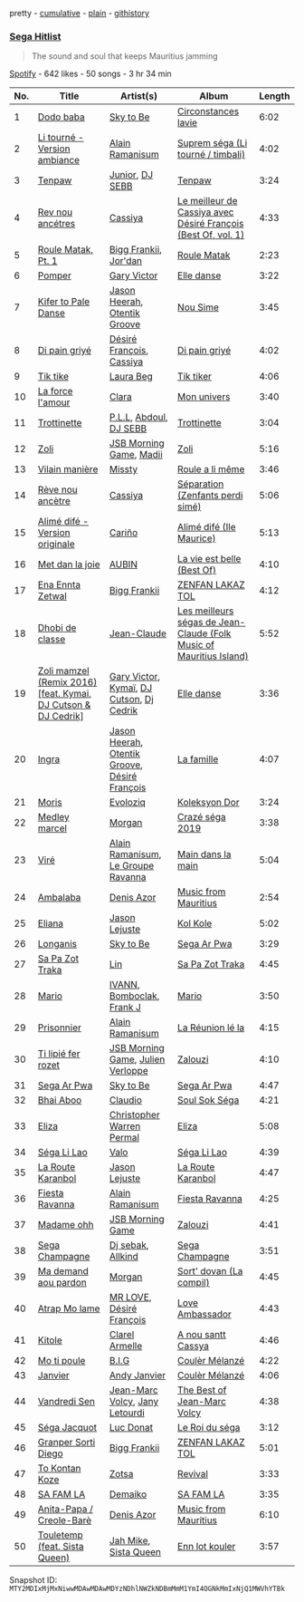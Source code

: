 pretty - [cumulative](/playlists/cumulative/37i9dQZF1DWV6JokBKVkMy.md) - [plain](/playlists/plain/37i9dQZF1DWV6JokBKVkMy) - [githistory](https://github.githistory.xyz/mackorone/spotify-playlist-archive/blob/main/playlists/plain/37i9dQZF1DWV6JokBKVkMy)

### [Sega Hitlist](https://open.spotify.com/playlist/37i9dQZF1DWV6JokBKVkMy)

> The sound and soul that keeps Mauritius jamming

[Spotify](https://open.spotify.com/user/spotify) - 642 likes - 50 songs - 3 hr 34 min

| No. | Title | Artist(s) | Album | Length |
|---|---|---|---|---|
| 1 | [Dodo baba](https://open.spotify.com/track/6AYcQt8wmqPf93WExooomf) | [Sky to Be](https://open.spotify.com/artist/7uWVHfDA75struQziMT7Ch) | [Circonstances lavie](https://open.spotify.com/album/15Tc8HXEBIVbGw2s8YZsBv) | 6:02 |
| 2 | [Li tourné \- Version ambiance](https://open.spotify.com/track/3TytI9LFOL2aByywkSKDvP) | [Alain Ramanisum](https://open.spotify.com/artist/3mKlu8EOxqgz8FGQzhoZI1) | [Suprem séga \(Li tourné / timbali\)](https://open.spotify.com/album/0BK5lSpjL5MLgi8U6J0QyD) | 4:02 |
| 3 | [Tenpaw](https://open.spotify.com/track/2YNRG0rZhb2dbJdhWZGtLl) | [Junior](https://open.spotify.com/artist/5ZVc8t2irmJwaMSkDXY1Rj), [DJ SEBB](https://open.spotify.com/artist/6tWA0KYYzAiQzgKzImRQGF) | [Tenpaw](https://open.spotify.com/album/4x1VAiBDut2bgR1gJxETFr) | 3:24 |
| 4 | [Rev nou ancétres](https://open.spotify.com/track/2Bqtk3rEMJNCLGoGY52Xkd) | [Cassiya](https://open.spotify.com/artist/2OIKHs5XFIbEcwpLaIdLSo) | [Le meilleur de Cassiya avec Désiré François \(Best Of, vol\. 1\)](https://open.spotify.com/album/6KeVT9o7E0gqnyhugESYnh) | 4:33 |
| 5 | [Roule Matak, Pt\. 1](https://open.spotify.com/track/1RQPzvQfwJlgCXL24cs3mj) | [Bigg Frankii](https://open.spotify.com/artist/2Xi6Sscx1ZPJ3opKWFm8ya), [Jor'dan](https://open.spotify.com/artist/5bfaXvOfbazvljanbZvHqu) | [Roule Matak](https://open.spotify.com/album/4v3b53w4gWZyHSUqBObEyf) | 2:23 |
| 6 | [Pomper](https://open.spotify.com/track/2h7nEq7C0QwAQ75GAZzyhv) | [Gary Victor](https://open.spotify.com/artist/34uDf9D2S1QCyFIt8TNcm1) | [Elle danse](https://open.spotify.com/album/6Vzxd84ITvDqoJSZGchxYV) | 3:22 |
| 7 | [Kifer to Pale Danse](https://open.spotify.com/track/1AoFJdH2mQeIJ2AequbkcX) | [Jason Heerah](https://open.spotify.com/artist/3bHZcXXpgcQWHFNVJqbYGl), [Otentik Groove](https://open.spotify.com/artist/6OTvKPpBX7i2HM5NDo8dtK) | [Nou Sime](https://open.spotify.com/album/3FJBDWcFWslNDdT60uJeT6) | 3:45 |
| 8 | [Di pain griyé](https://open.spotify.com/track/7oHhCJYWfrQC6000ZhGrEk) | [Désiré François](https://open.spotify.com/artist/7uq44YtefJQWMa2Gkz66C9), [Cassiya](https://open.spotify.com/artist/2OIKHs5XFIbEcwpLaIdLSo) | [Di pain griyé](https://open.spotify.com/album/2jCW2gVLxfJ7Sj1KtNyWgr) | 4:02 |
| 9 | [Tik tike](https://open.spotify.com/track/5cTWHkZlLsAGF2yZKqSz5g) | [Laura Beg](https://open.spotify.com/artist/3CjANrHEK3lSf6TkuVuqSf) | [Tik tiker](https://open.spotify.com/album/6FPK9Rz9fKmNgOmtY7jQKW) | 4:06 |
| 10 | [La force l'amour](https://open.spotify.com/track/0JIvxiw7QnoNeyQSo9PV5D) | [Clara](https://open.spotify.com/artist/443OVqDhZDFnORwaL5QRuB) | [Mon univers](https://open.spotify.com/album/5qQ2QdNViIJp553V4KS86y) | 3:40 |
| 11 | [Trottinette](https://open.spotify.com/track/7wRYnhZoNWtqcFJHAycRiC) | [P.L.L](https://open.spotify.com/artist/13RiaFe3XEZ4jw8t6YRquf), [Abdoul](https://open.spotify.com/artist/23IOAUeDv9mxdPgXvGW8ES), [DJ SEBB](https://open.spotify.com/artist/6tWA0KYYzAiQzgKzImRQGF) | [Trottinette](https://open.spotify.com/album/5pBlzWYCpI1ftHAEF5IE0Z) | 3:04 |
| 12 | [Zoli](https://open.spotify.com/track/7JrGJYwOf7qoXCe4CGsyj8) | [JSB Morning Game](https://open.spotify.com/artist/6B9Kbq1Jds4MxuYWXSAoj7), [Madii](https://open.spotify.com/artist/4WVU7WxxBuOaOvzT5cvUwN) | [Zoli](https://open.spotify.com/album/5V6V6Ox9iETTcoGCVVLi8T) | 5:16 |
| 13 | [Vilain manière](https://open.spotify.com/track/6tfUdpb4AMvQWUgo72qdZl) | [Missty](https://open.spotify.com/artist/046Doq33XrspImCS9IpnuC) | [Roule a li même](https://open.spotify.com/album/61HHyJnfDxcHjV2kuxNhWs) | 3:46 |
| 14 | [Rève nou ancètre](https://open.spotify.com/track/7CJjb2vLJSQPqUIEX1TpRV) | [Cassiya](https://open.spotify.com/artist/2OIKHs5XFIbEcwpLaIdLSo) | [Séparation \(Zenfants perdi simé\)](https://open.spotify.com/album/6kF1jWTjju83CRUsy8ITBY) | 5:06 |
| 15 | [Alimé difé \- Version originale](https://open.spotify.com/track/1eW6Go45BRf63uRPsZ3XeJ) | [Cariño](https://open.spotify.com/artist/0DZpMT7NzKkrCPjYBtT3K0) | [Alimé difé \(Ile Maurice\)](https://open.spotify.com/album/70LlYn7WYSI6QLSBUCAjFb) | 5:13 |
| 16 | [Met dan la joie](https://open.spotify.com/track/0hBgxcNkXmsVY26iW0ytmZ) | [AUBIN](https://open.spotify.com/artist/280VCDJJf0MzVkC3EAws19) | [La vie est belle \(Best Of\)](https://open.spotify.com/album/7b4DC8vFmz0jt4NtmTJpHZ) | 4:10 |
| 17 | [Ena Ennta Zetwal](https://open.spotify.com/track/7dMsbTGUUg06S0j75VdbQT) | [Bigg Frankii](https://open.spotify.com/artist/2Xi6Sscx1ZPJ3opKWFm8ya) | [ZENFAN LAKAZ TOL](https://open.spotify.com/album/1GBg8Y6eqNGic3rLWVg5DR) | 4:12 |
| 18 | [Dhobi de classe](https://open.spotify.com/track/18D0UnZXdzRDDMgHvSdaJT) | [Jean\-Claude](https://open.spotify.com/artist/0UhmK26kiuevCeuvexjdp5) | [Les meilleurs ségas de Jean\-Claude \(Folk Music of Mauritius Island\)](https://open.spotify.com/album/5PJ8ITlQfwJ7exo1QAPZSJ) | 5:52 |
| 19 | [Zoli mamzel \(Remix 2016\) \[feat\. Kymai, DJ Cutson & DJ Cedrik\]](https://open.spotify.com/track/16xNpqUqRcTEMIrpu1NNYH) | [Gary Victor](https://open.spotify.com/artist/34uDf9D2S1QCyFIt8TNcm1), [Kymaï](https://open.spotify.com/artist/4oMiFNFu7BdGvGD4dusuhn), [DJ Cutson](https://open.spotify.com/artist/3DHm7ZLJ4OeVF8eAzbAUh2), [Dj Cedrik](https://open.spotify.com/artist/5qnz040bwCnHXrqgBAv4f5) | [Elle danse](https://open.spotify.com/album/6Vzxd84ITvDqoJSZGchxYV) | 3:36 |
| 20 | [Ingra](https://open.spotify.com/track/2s87WVUExrg6x979SqMdwL) | [Jason Heerah](https://open.spotify.com/artist/3bHZcXXpgcQWHFNVJqbYGl), [Otentik Groove](https://open.spotify.com/artist/6OTvKPpBX7i2HM5NDo8dtK), [Désiré François](https://open.spotify.com/artist/7uq44YtefJQWMa2Gkz66C9) | [La famille](https://open.spotify.com/album/5SAJBPp2Cny5DAGZjw3Kt7) | 4:07 |
| 21 | [Moris](https://open.spotify.com/track/3QU5nBA3JzyXtAXQcfUcQG) | [Evoloziq](https://open.spotify.com/artist/7MFxyq8uWZZo0eP48b80m8) | [Koleksyon Dor](https://open.spotify.com/album/7x2ysdP957dBY4KY2oKDUD) | 3:24 |
| 22 | [Medley marcel](https://open.spotify.com/track/5QQhJPbtk9b75jlM0bg8t9) | [Morgan](https://open.spotify.com/artist/0WuwdC5RXZ3UNa1CI64O6p) | [Crazé séga 2019](https://open.spotify.com/album/3gcsbOnQDbwUzjGMgbJNnF) | 3:38 |
| 23 | [Viré](https://open.spotify.com/track/20U9P7HP7tPzVMaqYjY0h3) | [Alain Ramanisum](https://open.spotify.com/artist/3mKlu8EOxqgz8FGQzhoZI1), [Le Groupe Ravanna](https://open.spotify.com/artist/50X4qPAQVtwQGQju0NFmk3) | [Main dans la main](https://open.spotify.com/album/0lizQfOuuxUcmAXNlosdsv) | 5:04 |
| 24 | [Ambalaba](https://open.spotify.com/track/4gU7d2ZymujNKYeEFsuKaS) | [Denis Azor](https://open.spotify.com/artist/07p5q6fIWYLesAR39CJQDf) | [Music from Mauritius](https://open.spotify.com/album/1DRPsjliENVvsUKDZ469x3) | 2:54 |
| 25 | [Eliana](https://open.spotify.com/track/2gFGX4D713Lxdn7X5k7C6V) | [Jason Lejuste](https://open.spotify.com/artist/1x41Q8BgCOA6QsJrYZrGG7) | [Kol Kole](https://open.spotify.com/album/2EATaR0fYEMr5NUVnZUbBN) | 5:02 |
| 26 | [Longanis](https://open.spotify.com/track/5ychRz2LtFOqD5phpKVlEM) | [Sky to Be](https://open.spotify.com/artist/7uWVHfDA75struQziMT7Ch) | [Sega Ar Pwa](https://open.spotify.com/album/5m1fAvzB5et9ka6sjSlVSn) | 3:29 |
| 27 | [Sa Pa Zot Traka](https://open.spotify.com/track/3h9cg05iOZh0OxygaQysSL) | [Lin](https://open.spotify.com/artist/1T6UhDmdCVCPG1qtswbRTN) | [Sa Pa Zot Traka](https://open.spotify.com/album/0TmbeFuM2ZKDuAnKFF7Y0H) | 4:45 |
| 28 | [Mario](https://open.spotify.com/track/74beHnWiIdINBtXaqU5sSJ) | [IVANN](https://open.spotify.com/artist/4u3TXX9deH83yOdIGyuLvm), [Bomboclak](https://open.spotify.com/artist/3XttXqwftYJosFdH5pNcVf), [Frank J](https://open.spotify.com/artist/7vf2a26PIY6jHSkriioJrT) | [Mario](https://open.spotify.com/album/3ddiv84hCD2DU3RWhHTczv) | 3:50 |
| 29 | [Prisonnier](https://open.spotify.com/track/543ZS2a1HhMZ3pRLzcbyc8) | [Alain Ramanisum](https://open.spotify.com/artist/3mKlu8EOxqgz8FGQzhoZI1) | [La Réunion lé la](https://open.spotify.com/album/1jK8H9Ggjm2U1FdVIbAeSk) | 4:15 |
| 30 | [Ti lipié fer rozet](https://open.spotify.com/track/31pGdVTn8adJ9FV2515Lkd) | [JSB Morning Game](https://open.spotify.com/artist/6B9Kbq1Jds4MxuYWXSAoj7), [Julien Verloppe](https://open.spotify.com/artist/40ld1lEZz0y0r3cHngak60) | [Zalouzi](https://open.spotify.com/album/4i8Ud0mH48W6TV0lfTr6UK) | 4:10 |
| 31 | [Sega Ar Pwa](https://open.spotify.com/track/2SS0rS7nObBiXaAv7iAoZ2) | [Sky to Be](https://open.spotify.com/artist/7uWVHfDA75struQziMT7Ch) | [Sega Ar Pwa](https://open.spotify.com/album/5m1fAvzB5et9ka6sjSlVSn) | 4:47 |
| 32 | [Bhai Aboo](https://open.spotify.com/track/2M6DNq1HqzEOTtLRENGrTw) | [Claudio](https://open.spotify.com/artist/53dJpxJvzAbr4hntW9gfAT) | [Soul Sok Séga](https://open.spotify.com/album/05QHCNR4jFKJJ2rwsJrT5f) | 4:21 |
| 33 | [Eliza](https://open.spotify.com/track/15fYq0hQa3jljdJpYKm1X3) | [Christopher Warren Permal](https://open.spotify.com/artist/1Pg7v37Gg31eCaI93ym1ry) | [Eliza](https://open.spotify.com/album/5xUYCT6hrnMS2o2G6PUrOp) | 5:08 |
| 34 | [Séga Li Lao](https://open.spotify.com/track/4d24yIdgzXxr9MrV4sCoBo) | [Valo](https://open.spotify.com/artist/6jCKvZ3AkM4jHLlSbS2s3o) | [Séga Li Lao](https://open.spotify.com/album/12pEc0RP8s9BTtYW7mY1WX) | 4:39 |
| 35 | [La Route Karanbol](https://open.spotify.com/track/2jUcmHFWjsrwvOsvSAhzE2) | [Jason Lejuste](https://open.spotify.com/artist/1x41Q8BgCOA6QsJrYZrGG7) | [La Route Karanbol](https://open.spotify.com/album/1ndDvQAsYaUaDUcK7JSYJ6) | 4:47 |
| 36 | [Fiesta Ravanna](https://open.spotify.com/track/3y8e0s5QzwyvjHA1CjTSFn) | [Alain Ramanisum](https://open.spotify.com/artist/3mKlu8EOxqgz8FGQzhoZI1) | [Fiesta Ravanna](https://open.spotify.com/album/4YAnKxfxynLPWrv24FEBAJ) | 4:25 |
| 37 | [Madame ohh](https://open.spotify.com/track/30i9vsQ8x5UPsGS4oRNPaf) | [JSB Morning Game](https://open.spotify.com/artist/6B9Kbq1Jds4MxuYWXSAoj7) | [Zalouzi](https://open.spotify.com/album/4i8Ud0mH48W6TV0lfTr6UK) | 4:41 |
| 38 | [Sega Champagne](https://open.spotify.com/track/1e2rj3iOYXGEJ6Ybftt5Uc) | [Dj sebak](https://open.spotify.com/artist/2UuZrG6o0LIr6DHfRmaCaW), [Allkind](https://open.spotify.com/artist/4wwdxuQPc2GPHX7floaX97) | [Sega Champagne](https://open.spotify.com/album/3Cml3TVka9BZIw3Rz6st5Q) | 3:51 |
| 39 | [Ma demand aou pardon](https://open.spotify.com/track/0QYy1rBXI2qq0iosKzy66W) | [Morgan](https://open.spotify.com/artist/0WuwdC5RXZ3UNa1CI64O6p) | [Sort' dovan \(La compil\)](https://open.spotify.com/album/6h0C2gJIpSvBRiJUHxCBP0) | 4:45 |
| 40 | [Atrap Mo lame](https://open.spotify.com/track/1s2wYId2KCCnytXzgDMVWS) | [MR LOVE](https://open.spotify.com/artist/2vQzCnVISITDwQgyIsg6RL), [Désiré François](https://open.spotify.com/artist/5mIOt0E1ya9g3Veq3VU0S8) | [Love Ambassador](https://open.spotify.com/album/6n5gNprPy0D1rHWbWWeq0b) | 4:43 |
| 41 | [Kitole](https://open.spotify.com/track/7iWQimkoqXZcrpINhfvjuZ) | [Clarel Armelle](https://open.spotify.com/artist/41OTWU0wQbtHwPDYCChtq2) | [A nou santt Cassya](https://open.spotify.com/album/241lyCwOGhmRLROixQD046) | 4:46 |
| 42 | [Mo ti poule](https://open.spotify.com/track/7AONWpNhMoNmpkr6RSNn9P) | [B.I.G](https://open.spotify.com/artist/4D3nkiM1EzSlazZIsUhebu) | [Coulèr Mélanzé](https://open.spotify.com/album/4BmxLIj92iDtmHAuOnAiiB) | 4:22 |
| 43 | [Janvier](https://open.spotify.com/track/7ghFwRDUHXJjYHS9dr0zJ2) | [Andy Janvier](https://open.spotify.com/artist/2BKTbLVNXHa47v0BjuQZvS) | [Coulèr Mélanzé](https://open.spotify.com/album/4BmxLIj92iDtmHAuOnAiiB) | 4:06 |
| 44 | [Vandredi Sen](https://open.spotify.com/track/50I00m6vPtp372eCRKJ7ZB) | [Jean\-Marc Volcy](https://open.spotify.com/artist/5wLnu3r3e2M86e58aFW2Ot), [Jany Letourdi](https://open.spotify.com/artist/2UavPhDBdrlSVwUyZP4GJ3) | [The Best of Jean\-Marc Volcy](https://open.spotify.com/album/7E3SJyFvagSztOt0RxFcMh) | 4:38 |
| 45 | [Séga Jacquot](https://open.spotify.com/track/4BjTvikquZufEHDjxJMBxm) | [Luc Donat](https://open.spotify.com/artist/6L1SxgKXrIel5yitflGBxm) | [Le Roi du séga](https://open.spotify.com/album/5yIOf6ROItIpkpc8f5Uo9h) | 3:12 |
| 46 | [Granper Sorti Diego](https://open.spotify.com/track/2AnLL8YXxuG0nfphsR5ZDv) | [Bigg Frankii](https://open.spotify.com/artist/2Xi6Sscx1ZPJ3opKWFm8ya) | [ZENFAN LAKAZ TOL](https://open.spotify.com/album/1GBg8Y6eqNGic3rLWVg5DR) | 5:01 |
| 47 | [To Kontan Koze](https://open.spotify.com/track/1kJAI7Qd3v25lsfHWr5Lxr) | [Zotsa](https://open.spotify.com/artist/0vkxsGGUsyNJBxLQcavGr8) | [Revival](https://open.spotify.com/album/0BUWn7vu3qy8aaq3pyhqpd) | 3:33 |
| 48 | [SA FAM LA](https://open.spotify.com/track/7klLrUyJHtye2IxxvD1Zv6) | [Demaiko](https://open.spotify.com/artist/1UyUSYFkEpupx2tFIatBHD) | [SA FAM LA](https://open.spotify.com/album/2hzpC1T8nikTIB6j0fJbzb) | 3:35 |
| 49 | [Anita\-Papa / Creole\-Barè](https://open.spotify.com/track/5j5DHnAYh4qN7r7wkocP7a) | [Denis Azor](https://open.spotify.com/artist/07p5q6fIWYLesAR39CJQDf) | [Music from Mauritius](https://open.spotify.com/album/1DRPsjliENVvsUKDZ469x3) | 6:10 |
| 50 | [Touletemp \(feat\. Sista Queen\)](https://open.spotify.com/track/1fx4MLYw7whk15f4dvhqpX) | [Jah Mike](https://open.spotify.com/artist/5feVIF1cBHjeTWCFFVivoH), [Sista Queen](https://open.spotify.com/artist/7cI26ISQuWm0h8rlYL1so8) | [Enn lot kouler](https://open.spotify.com/album/3j1W3VSJEYDOJIK4V8RQok) | 3:57 |

Snapshot ID: `MTY2MDIxMjMxNiwwMDAwMDAwMDYzNDhlNWZkNDBmMmM1YmI4OGNkMmIxNjQ1MWVhYTBk`
